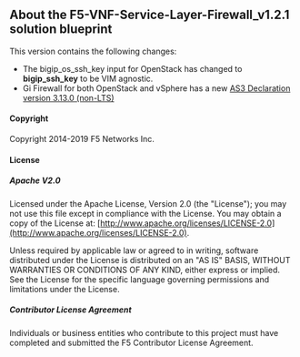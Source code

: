 ## About the F5-VNF-Service-Layer-Firewall_v1.2.1 solution blueprint
This version contains the following changes:

- The bigip_os_ssh_key input for OpenStack has changed to **bigip_ssh_key** to be VIM agnostic.
- Gi Firewall for both OpenStack and vSphere has a new [AS3 Declaration version 3.13.0 (non-LTS)](https://clouddocs.f5.com/products/extensions/f5-appsvcs-extension/3/userguide/components.html#as3-declaration)

#### Copyright
Copyright 2014-2019 F5 Networks Inc.

#### License

##### Apache V2.0 
Licensed under the Apache License, Version 2.0 (the "License"); you may not use this file except in compliance with the License. You may obtain a copy of the License at: [http://www.apache.org/licenses/LICENSE-2.0](http://www.apache.org/licenses/LICENSE-2.0).

Unless required by applicable law or agreed to in writing, software distributed under the License is distributed on an "AS IS" BASIS, WITHOUT WARRANTIES OR CONDITIONS OF ANY KIND, either express or implied. See the License for the specific language governing permissions and limitations under the License.

##### Contributor License Agreement
Individuals or business entities who contribute to this project must have completed and submitted the F5 Contributor License Agreement.
